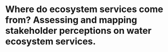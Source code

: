 # Where do ecosystem services come from? Assessing and mapping stakeholder perceptions on water ecosystem services.
